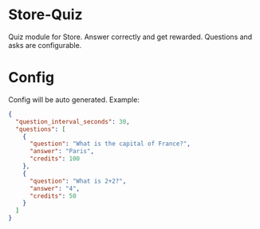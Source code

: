 # Store-Quiz
Quiz module for Store. Answer correctly and get rewarded. Questions and asks are configurable.

# Config
Config will be auto generated. Example:
```json
{
  "question_interval_seconds": 30,
  "questions": [
    {
      "question": "What is the capital of France?",
      "answer": "Paris",
      "credits": 100
    },
    {
      "question": "What is 2+2?",
      "answer": "4",
      "credits": 50
    }
  ]
}
```
